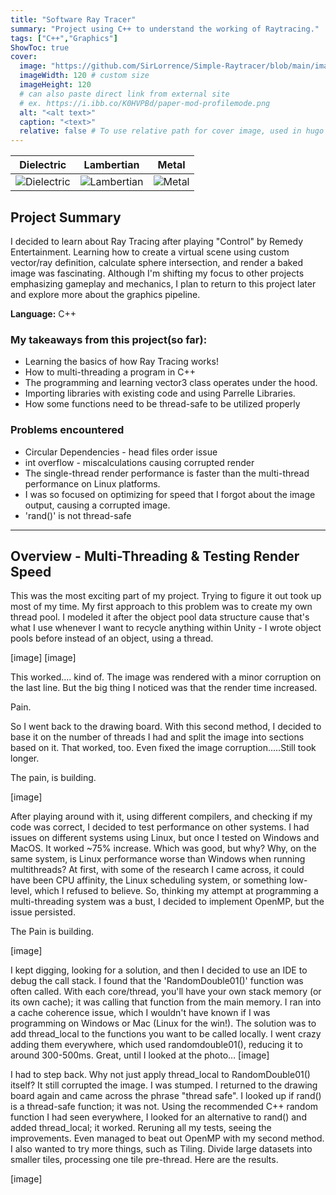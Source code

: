 ```yaml
---
title: "Software Ray Tracer"
summary: "Project using C++ to understand the working of Raytracing."
tags: ["C++","Graphics"]
ShowToc: true
cover:
  image: "https://github.com/SirLorrence/Simple-Raytracer/blob/main/images/Ray%20Render-HD.png?raw=true"
  imageWidth: 120 # custom size
  imageHeight: 120
  # can also paste direct link from external site
  # ex. https://i.ibb.co/K0HVPBd/paper-mod-profilemode.png
  alt: "<alt text>"
  caption: "<text>"
  relative: false # To use relative path for cover image, used in hugo Page-bundles
---
```


Dielectric | Lambertian | Metal
---------|---------|---------
![Dielectric](https://github.com/SirLorrence/Simple-Raytracer/blob/main/images/Ray%20Render%20Dielectric.png?raw=true) | ![Lambertian](https://github.com/SirLorrence/Simple-Raytracer/blob/main/images/Ray%20Render%20Lambertian.png?raw=true) | ![Metal](https://github.com/SirLorrence/Simple-Raytracer/blob/main/images/Ray%20Render%20Metal.png?raw=true)

## Project Summary

I decided to learn about Ray Tracing after playing "Control" by Remedy Entertainment. Learning how to create a virtual scene using custom vector/ray definition, calculate sphere intersection, and render a baked image was fascinating. Although I'm shifting my focus to other projects emphasizing gameplay and mechanics, I plan to return to this project later and explore more about the graphics pipeline.

**Language:** C++

### My takeaways from this project(so far):
- Learning the basics of how Ray Tracing works!
- How to multi-threading a program in C++
- The programming and learning vector3 class operates under the hood.
- Importing libraries with existing code and using Parrelle Libraries.
- How some functions need to be thread-safe to be utilized properly

### Problems encountered
- Circular Dependencies - head files order issue
- int overflow - miscalculations causing corrupted render
- The single-thread render performance is faster than the multi-thread performance on Linux platforms.
- I was so focused on optimizing for speed that I forgot about the image output, causing a corrupted image.
- 'rand()' is not thread-safe



---

## Overview - Multi-Threading & Testing Render Speed
This was the most exciting part of my project. Trying to figure it out took up most of my time. My first approach to this problem was to create my own thread pool. I modeled it after the object pool data structure cause that's what I use whenever I want to recycle anything within Unity - I wrote object pools before instead of an object, using a thread.

[image]
[image]


This worked.... kind of. The image was rendered with a minor corruption on the last line. But the big thing I noticed was that the render time increased.

Pain.

So I went back to the drawing board. With this second method, I decided to base it on the number of threads I had and split the image into sections based on it. That worked, too. Even fixed the image corruption.....Still took longer.

The pain, is building.

[image]

After playing around with it, using different compilers, and checking if my code was correct, I decided to test performance on other systems. I had issues on different systems using Linux, but once I tested on Windows and MacOS. It worked ~75% increase. Which was good, but why? Why, on the same system, is Linux performance worse than Windows when running multithreads? At first, with some of the research I came across, it could have been CPU affinity, the Linux scheduling system, or something low-level, which I refused to believe. So, thinking my attempt at programming a multi-threading system was a bust, I decided to implement OpenMP, but the issue persisted.

The Pain is building.

[image]

 I kept digging, looking for a solution, and then I decided to use an IDE to debug the call stack. I found that the 'RandomDouble01()' function was often called. With each core/thread, you'll have your own stack memory (or its own cache); it was calling that function from the main memory. I ran into a cache coherence issue, which I wouldn't have known if I was programming on Windows or Mac (Linux for the win!). The solution was to add thread_local to the functions you want to be called locally. I went crazy adding them everywhere, which used randomdouble01(), reducing it to around 300-500ms. Great, until I looked at the photo…
[image]

I had to step back. Why not just apply thread_local to RandomDouble01() itself? It still corrupted the image. I was stumped. I returned to the drawing board again and came across the phrase "thread safe". I looked up if rand() is a thread-safe function; it was not. Using the recommended C++ random function I had seen everywhere, I looked for an alternative to rand() and added thread_local; it worked. Reruning all my tests, seeing the improvements. Even managed to beat out OpenMP with my second method. I also wanted to try more things, such as Tiling. Divide large datasets into smaller tiles, processing one tile pre-thread. Here are the results.

[image]
